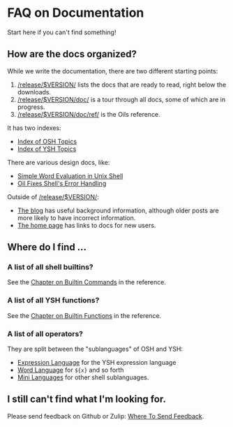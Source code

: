 FAQ on Documentation
====================

Start here if you can't find something!

<div id="toc">
</div>

## How are the docs organized?

While we write the documentation, there are two different starting points:

1. [/release/$VERSION/](../index.html) lists the docs that are ready to read,
   right below the downloads.
1. [/release/$VERSION/doc/](index.html) is a tour through all docs, some of
   which are in progress.
1. [/release/$VERSION/doc/ref/](ref/index.html) is the Oils reference.

It has two indexes:

- [Index of OSH Topics](ref/index-osh.html)
- [Index of YSH Topics](ref/index-ysh.html)


There are various design docs, like:

- [Simple Word Evaluation in Unix Shell](simple-word-eval.html)
- [Oil Fixes Shell's Error Handling](error-handling.html)

Outside of [/release/$VERSION/](../index.html):

- [The blog](https://www.oilshell.org/blog/) has useful background information,
  although older posts are more likely to have incorrect information.
- [The home page](https://www.oilshell.org/) has links to docs for new users.

## Where do I find ...

### A list of all shell builtins?

See the [Chapter on Builtin Commands](ref/chap-builtin-cmd.html) in the reference.

### A list of all YSH functions?

See the [Chapter on Builtin Functions](ref/chap-builtin-func.html) in the reference.

### A list of all operators?

They are split between the "sublanguages" of OSH and YSH:

- [Expression Language](ref/chap-expr-lang.html) for the YSH expression
  language
- [Word Language](ref/chap-word-lang.html) for `${x}` and so forth
- [Mini Languages](ref/chap-mini-lang.html) for other shell sublanguages.

## I still can't find what I'm looking for.

Please send feedback on Github or Zulip: [Where To Send
Feedback](https://github.com/oilshell/oil/wiki/Where-To-Send-Feedback).
